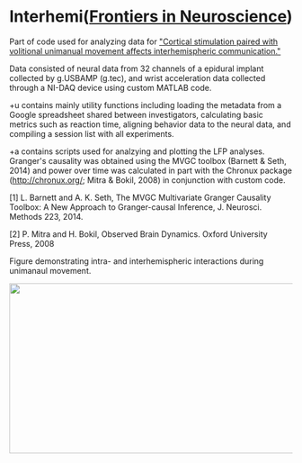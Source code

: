# Interhemi([Frontiers in Neuroscience](https://www.frontiersin.org/articles/10.3389/fnins.2021.782188/full))

Part of code used for analyzing data for ["Cortical stimulation paired with volitional unimanual movement affects interhemispheric communication."](https://www.frontiersin.org/articles/10.3389/fnins.2021.782188/full) 

Data consisted of neural data from 32 channels of a epidural implant collected by g.USBAMP (g.tec), and wrist acceleration data collected through a NI-DAQ device using custom MATLAB code.

+u contains mainly utility functions including loading the metadata from a Google spreadsheet shared between investigators, calculating basic metrics such as reaction time, aligning behavior data to the neural data, and compiling a session list with all experiments.

+a contains scripts used for analzying and plotting the LFP analyses. Granger's causality was obtained using the MVGC toolbox (Barnett & Seth, 2014) and power over time was calculated in part with the Chronux package (http://chronux.org/; Mitra & Bokil, 2008) in conjunction with custom code.


[1] L. Barnett and A. K. Seth, The MVGC Multivariate Granger Causality Toolbox: A New Approach to Granger-causal Inference, J. Neurosci. Methods 223, 2014.

[2] P. Mitra and H. Bokil, Observed Brain Dynamics. Oxford University Press, 2008

Figure demonstrating intra- and interhemispheric interactions during unimanaul movement. 

<p align="center">
  <img width="750" height="302.5" src="https://github.com/richyyun/Interhemi/blob/main/Body%20-%20MovementModel.png">
</p>
